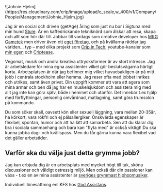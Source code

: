 <div class="content-image">![Johnie Hjelm](https://res.cloudinary.com/crip/image/upload/c_scale,w_400/v1/Company/People/Management/Johnie_Hjelm.jpg)</div>

Jag är en social och driven {getAge} åring som just nu bor i Sigtuna med min hund [Sture](http://stu.re). Är en kaffedrickande tekniknörd som älskar att resa, skapa och allt som hör där till. Jobbar till vardags som creative developer hos [MRG Gametek](https://mrggametek.com) men driver även ett [eget företag](https://johnie.se), och på kvällarna räddar jag världen… typ – med olika projekt som [Crip in Tech](https://crip.io), youtube-kanaler som [min egen](https://www.youtube.com/user/JohnieWebdesign) och [Criptease](https://www.youtube.com/channel/UCFyMcyLMvZ3zyf9mH41be8g).

Vegomat, musik och andra kreativa uttrycksformer är av stort intresse. Jag är arbetsledare för mina egna assistenter vilket gör beslutsvägarna härligt korta. Arbetsplatsen är där jag befinner mig vilket huvudsakligen är på mitt jobb i centrala stockholm eller hemma. Jag reser ofta med jobbet inrikes och utrikes, samt även privat. Din uppgift kommer att vara att agera som mina armar och ben då jag har en muskelsjukdom och assistera mig med allt jag inte kan göra själv, både i hemmet och utanför. Det innebär t.ex hjälp med förflyttningar, personlig omvårdnad, matlagning, samt göra trumsolon på kommando.

Du som söker skall, oavsett kön eller sexuell läggning, vara mellan 20-35år, ha körkort, vara rökfri och ej pälsallergiker. Önskvärda egenskaper är flexibel, spontan, humor och att ha lätt att samarbeta. Sen att du klarar dig bra i sociala sammanhang och bara kan "flyta med" är också viktigt! Du ska kunna jobba dag- och kvällspass. Men du får gärna kunna vara flexibel vad det gäller arbetstider.

## Varför ska du välja just detta grymma jobb?

Jag kan erbjuda dig är en arbetsplats med mycket högt till tak, sköna discussioner och väldigt ostressig miljö. Men också där din passioner kan växa - t.ex en av mina assistenter är [sveriges grymmast hiphopmusiker](https://open.spotify.com/artist/3Q32bNJ9bjTHSh66syuXhm?si=jeTAQRNcRcCDEB2UiZTRkA).

Individuell lönesättning enl KFS hos [God Assistans](https://godassistans.se).
